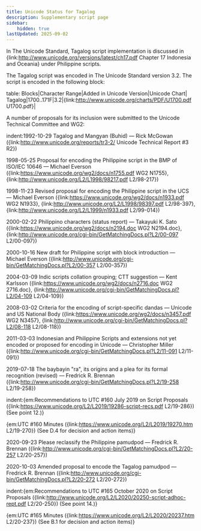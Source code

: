 ```yaml
---
title: Unicode Status for Tagalog
description: Supplementary script page
sidebar:
    hidden: true
lastUpdated: 2025-09-02
---
```


In The Unicode Standard, Tagalog script implementation is discussed in {link:http://www.unicode.org/versions/latest/ch17.pdf Chapter 17 Indonesia and Oceania} under Philippine scripts.

[comment]: # (end of intro)

[comment]: # (start of blocks)

The Tagalog script was encoded in The Unicode Standard version 3.2. The script is encoded in the following block:

table:
Blocks|Character Range|Added in Unicode Version|Unicode Chart|
Tagalog|1700..171F|3.2|{link:http://www.unicode.org/charts/PDF/U1700.pdf U1700.pdf}|

[comment]: # (end of blocks)

[comment]: # (start of chars)



[comment]: # (end of chars)

[comment]: # (start of rest)

A number of proposals for its inclusion were submitted to the Unicode Technical Committee and WG2:

indent:1992-10-29 Tagalog and Mangyan (Buhid) — Rick McGowan ({link:http://www.unicode.org/reports/tr3-2/ Unicode Technical Report #3 R2})

1998-05-25 Proposal for encoding the Philippine script in the BMP of ISO/IEC 10646 — Michael Everson ({link:https://www.unicode.org/wg2/docs/n1755.pdf WG2 N1755}, {link:http://www.unicode.org/L2/L1998/98217.pdf L2/98-217})

1998-11-23 Revised proposal for encoding the Philippine script in the UCS — Michael Everson ({link:https://www.unicode.org/wg2/docs/n1933.pdf WG2 N1933}, {link:http://www.unicode.org/L2/L1998/98397.pdf L2/98-397}, {link:http://www.unicode.org/L2/L1999/n1933.pdf  L2/99-014})

2000-02-22 Philippino characters (status report) — Takayuki K. Sato ({link:https://www.unicode.org/wg2/docs/n2194.doc WG2 N2194.doc}, {link:http://www.unicode.org/cgi-bin/GetMatchingDocs.pl?L2/00-097 L2/00-097})

2000-10-16 New draft for Philippine script with block introduction — Michael Everson ({link:http://www.unicode.org/cgi-bin/GetMatchingDocs.pl?L2/00-357 L2/00-357})

2004-03-09 Indic scripts collation grouping; CTT suggestion — Kent Karlsson ({link:https://www.unicode.org/wg2/docs/n2716.doc WG2 2716.doc}, {link:http://www.unicode.org/cgi-bin/GetMatchingDocs.pl?L2/04-109 L2/04-109})

2008-03-02 Criteria for the encoding of script-specific dandas — Unicode and US National Body ({link:https://www.unicode.org/wg2/docs/n3457.pdf WG2 N3457}, {link:http://www.unicode.org/cgi-bin/GetMatchingDocs.pl?L2/08-118 L2/08-118})

2011-03-03 Indonesian and Philippine Scripts and extensions not yet encoded or proposed for encoding in Unicode — Christopher Miller ({link:http://www.unicode.org/cgi-bin/GetMatchingDocs.pl?L2/11-091 L2/11-091})

2019-07-18 The baybayin "ra", its origins and a plea for its formal recognition (revised) — Fredrick R. Brennan ({link:http://www.unicode.org/cgi-bin/GetMatchingDocs.pl?L2/19-258 L2/19-258})

indent:{em:Recommendations to UTC #160 July 2019 on Script Proposals ({link:https://www.unicode.org/L2/L2019/19286-script-recs.pdf L2/19-286}) (See point 12.)}

{em:UTC #160 Minutes ({link:https://www.unicode.org/L2/L2019/19270.htm L2/19-270}) (See D.4 for decision and action items)}


2020-09-23 Please reclassify the Philippine pamudpod — Fredrick R. Brennan ({link:http://www.unicode.org/cgi-bin/GetMatchingDocs.pl?L2/20-257 L2/20-257})

2020-10-03 Amended proposal to encode the Tagalog pamudpod — Fredrick R. Brennan ({link:http://www.unicode.org/cgi-bin/GetMatchingDocs.pl?L2/20-272 L2/20-272})

indent:{em:Recommendations to UTC #165 October 2020 on Script Proposals ({link:http://www.unicode.org/L2/L2020/20250-script-adhoc-rept.pdf L2/20-250}) (See point 14.)}

{em:UTC #165 Minutes ({link:https://www.unicode.org/L2/L2020/20237.htm L2/20-237}) (See B.1 for decision and action items)}
